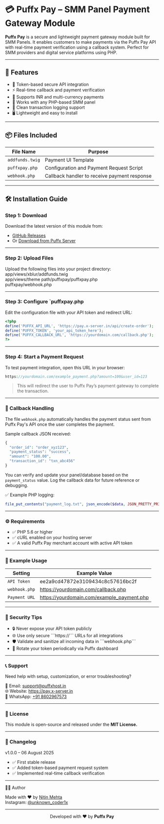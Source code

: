 # 💳 Puffx Pay – SMM Panel Payment Gateway Module

**Puffx Pay** is a secure and lightweight payment gateway module built for SMM Panels. It enables customers to make payments via the Puffx Pay API with real-time payment verification using a callback system. Perfect for SMM providers and digital service platforms using PHP.

---

## 🚀 Features

- 🔐 Token-based secure API integration  
- ⚡ Real-time callback and payment verification  
- 💸 Supports INR and multi-currency payments  
- 🧩 Works with any PHP-based SMM panel  
- 🧾 Clean transaction logging support  
- 🖥️ Lightweight and easy to install  

---

## 📦 Files Included

| File Name             | Purpose                                       |
|-----------------------|-----------------------------------------------|
| `addfunds.twig`       | Payment UI Template                           |
| `puffxpay.php`        | Configuration and Payment Request Script      |
| `webhook.php`         | Callback handler to receive payment response  |

---

## 🛠️ Installation Guide

### Step 1: Download

Download the latest version of this module from:

- [GitHub Releases](https://github.com/puffxhost/Puffx-Pay-SMM-Panel-Module)  
- Or [Download from Puffx Server](https://api.puffxhost.com/module/Puffx%20Pay%20SMM.zip)

---

### Step 2: Upload Files

Upload the following files into your project directory:<br>
app/views/xblur/addfunds.twig<br>
app/views/theme path/puffxpay/puffxpay.php<br>
puffxpay/webhook.php

---

### Step 3: Configure `puffxpay.php
Edit the configuration file with your API token and redirect URL:
```php
<?php
define('PUFFX_API_URL', 'https://pay.x-server.in/api/create-order');
define('PUFFX_TOKEN', 'your_api_token_here');
define('PUFFX_CALLBACK_URL', 'https://yourdomain.com/callback.php');
?>
```
--- 

### Step 4: Start a Payment Request
To test payment integration, open this URL in your browser:
```php
https://yourdomain.com/example_payment.php?amount=100&user_id=123
```
> This will redirect the user to Puffx Pay’s payment gateway to complete the transaction.

---

### 🔄 Callback Handling
The file ```webhook.php``` automatically handles the payment status sent from Puffx Pay's API once the user completes the payment.

Sample callback JSON received:
```php
{
  "order_id": "order_xyz123",
  "payment_status": "success",
  "amount": "100.00",
  "transaction_id": "txn_abc456"
}
```
You can verify and update your panel/database based on the ```payment_status``` value. Log the callback data for future reference or debugging.

✅ Example PHP logging:
```php
file_put_contents("payment_log.txt", json_encode($data, JSON_PRETTY_PRINT) . PHP_EOL, FILE_APPEND);
```

---

### ⚙️ Requirements
<ul>
  <li>✅ PHP 5.6 or higher</li>
  <li>✅ cURL enabled on your hosting server</li>
  <li>✅ A valid Puffx Pay merchant account with active API token</li>
</ul>

---

### 🧰 Example Usage
| Setting               | Example Value                               |
|-----------------------|---------------------------------------------|
| `API Token`           | ee2a9cd47872e3109434c8c57616bc2f            |
| `webhook.php`         | https://yourdomain.com/callback.php         |
| `Payment URL`         | https://yourdomain.com/example_payment.php  |

---

### 🔐 Security Tips
<ul>
  <li>🔒 Never expose your API token publicly</li>
  <li>🌐 Use only secure ```https://``` URLs for all integrations</li>
  <li>🛡️ Validate and sanitize all incoming data in ```webhook.php```</li>
  <li>🔁 Rotate your token periodically via Puffx dashboard</li>
</ul>

---

### 📞 Support
Need help with setup, customization, or error troubleshooting?
<p>📧 Email: <a href="mailto:support@puffxhost.in" target="_blank">support@puffxhost.in</a><br>
     🌐 Website: <a href="https://pay.x-server.in/" target="_blank">https://pay.x-server.in</a><br>
     📱 WhatsApp: <a href="https://wa.me/918602967573" target="_blank">+91 8602967573</a><br>
  </p>

---

### 📜 License
This module is open-source and released under the <strong>MIT License.</strong>

---
### 🧾 Changelog
v1.0.0 – 06 August 2025
<ul>
  <li>✅ First stable release</li>
  <li>✅ Added token-based payment request system</li>
  <li>✅ Implemented real-time callback verification</li>
</ul>

---

👨‍💻 Author</h2>
  <p>Made with ❤️ by <a href="https://github.com/puffxhost" target="_blank">Nitin Mehta</a><br>
     Instagram: <a href="https://instagram.com/unknown_coder1x" target="_blank">@unknown_coder1x</a>
  </p>

<hr>
<p align="center">
  Developed with ❤️ by <strong>Puffx Pay</strong>
</p>


